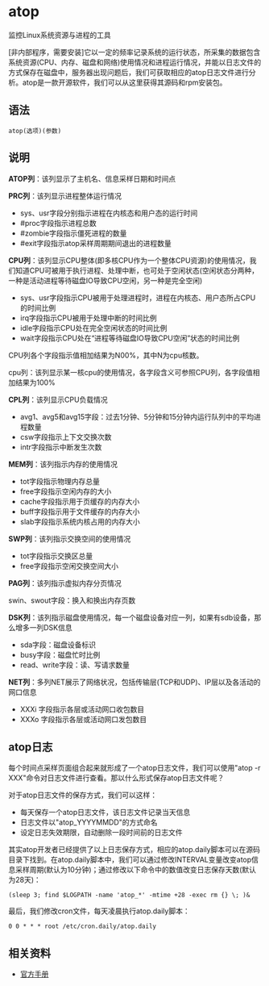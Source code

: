 atop
===

监控Linux系统资源与进程的工具


[非内部程序，需要安装]它以一定的频率记录系统的运行状态，所采集的数据包含系统资源(CPU、内存、磁盘和网络)使用情况和进程运行情况，并能以日志文件的方式保存在磁盘中，服务器出现问题后，我们可获取相应的atop日志文件进行分析。atop是一款开源软件，我们可以从这里获得其源码和rpm安装包。

## 语法  

```
atop(选项)(参数)
```

## 说明  

**ATOP列**：该列显示了主机名、信息采样日期和时间点

**PRC列**：该列显示进程整体运行情况

- sys、usr字段分别指示进程在内核态和用户态的运行时间
- #proc字段指示进程总数
- #zombie字段指示僵死进程的数量
- #exit字段指示atop采样周期期间退出的进程数量


**CPU列**：该列显示CPU整体(即多核CPU作为一个整体CPU资源)的使用情况，我们知道CPU可被用于执行进程、处理中断，也可处于空闲状态(空闲状态分两种，一种是活动进程等待磁盘IO导致CPU空闲，另一种是完全空闲)

- sys、usr字段指示CPU被用于处理进程时，进程在内核态、用户态所占CPU的时间比例
- irq字段指示CPU被用于处理中断的时间比例
- idle字段指示CPU处在完全空闲状态的时间比例
- wait字段指示CPU处在“进程等待磁盘IO导致CPU空闲”状态的时间比例

CPU列各个字段指示值相加结果为N00%，其中N为cpu核数。

cpu列：该列显示某一核cpu的使用情况，各字段含义可参照CPU列，各字段值相加结果为100%

**CPL列**：该列显示CPU负载情况

- avg1、avg5和avg15字段：过去1分钟、5分钟和15分钟内运行队列中的平均进程数量
- csw字段指示上下文交换次数
- intr字段指示中断发生次数

**MEM列**：该列指示内存的使用情况

- tot字段指示物理内存总量
- free字段指示空闲内存的大小
- cache字段指示用于页缓存的内存大小
- buff字段指示用于文件缓存的内存大小
- slab字段指示系统内核占用的内存大小

**SWP列**：该列指示交换空间的使用情况

- tot字段指示交换区总量
- free字段指示空闲交换空间大小

**PAG列**：该列指示虚拟内存分页情况

swin、swout字段：换入和换出内存页数

**DSK列**：该列指示磁盘使用情况，每一个磁盘设备对应一列，如果有sdb设备，那么增多一列DSK信息

- sda字段：磁盘设备标识
- busy字段：磁盘忙时比例
- read、write字段：读、写请求数量

**NET列**：多列NET展示了网络状况，包括传输层(TCP和UDP)、IP层以及各活动的网口信息

- XXXi  字段指示各层或活动网口收包数目
- XXXo 字段指示各层或活动网口发包数目


## atop日志

每个时间点采样页面组合起来就形成了一个atop日志文件，我们可以使用"atop -r XXX"命令对日志文件进行查看。那以什么形式保存atop日志文件呢？

对于atop日志文件的保存方式，我们可以这样：

- 每天保存一个atop日志文件，该日志文件记录当天信息
- 日志文件以"atop_YYYYMMDD"的方式命名
- 设定日志失效期限，自动删除一段时间前的日志文件

其实atop开发者已经提供了以上日志保存方式，相应的atop.daily脚本可以在源码目录下找到。在atop.daily脚本中，我们可以通过修改INTERVAL变量改变atop信息采样周期(默认为10分钟)；通过修改以下命令中的数值改变日志保存天数(默认为28天)：

```
(sleep 3; find $LOGPATH -name 'atop_*' -mtime +28 -exec rm {} \; )& 
```

最后，我们修改cron文件，每天凌晨执行atop.daily脚本：

```
0 0 * * * root /etc/cron.daily/atop.daily
```

## 相关资料

- [官方手册](http://www.atoptool.nl/download/man_atop-1.pdf)


